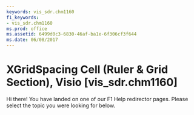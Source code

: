 ```yaml
---
keywords: vis_sdr.chm1160
f1_keywords:
- vis_sdr.chm1160
ms.prod: office
ms.assetid: 6499d0c3-6830-46af-ba1e-6f306cf3f644
ms.date: 06/08/2017
---
```



# XGridSpacing Cell (Ruler &amp; Grid Section), Visio [vis_sdr.chm1160] 

Hi there! You have landed on one of our F1 Help redirector pages. Please select the topic you were looking for below.



